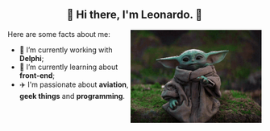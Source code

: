 <h2 align="center">🌠 Hi there, I'm Leonardo. 🌌</h2>

Here are some facts about me:
<img src="grogu.gif" width="260px" align="right" style="margin-right:0px">

- 🔭 I’m currently working with **Delphi**;
- 🌱 I’m currently learning about **front-end**;
- ✈️ I'm passionate about **aviation**, **geek things** and **programming**.
<!--
- 👯 I’m looking to collaborate on ...
- 🤔 I’m looking for help with ...
- 💬 Ask me about ...
- 📫 How to reach me: ...
- 😄 Pronouns: ...
- ⚡ Fun fact: ...
-->
